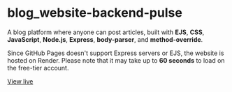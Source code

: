 # blog_website-backend-pulse

A blog platform where anyone can post articles, built with **EJS**, **CSS**, **JavaScript**, **Node.js**, **Express**, **body-parser**, and **method-override**.

Since GitHub Pages doesn't support Express servers or EJS, the website is hosted on Render. Please note that it may take up to **60 seconds** to load on the free-tier account.

[View live](https://blog-website-backend-pulse.onrender.com)
